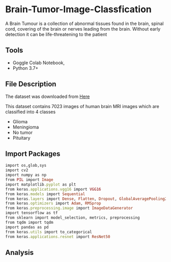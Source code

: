 # Brain-Tumor-Image-Classfication
A Brain Tumour is a collection of abnormal tissues found in the brain, spinal cord, covering of the brain or nerves leading from the brain. Without early detection it can be life-threatening to the patient

## Tools
- Goggle Colab Notebook,
- Python 3.7+

## File Description
The dataset was downloaded from [Here]('https://www.kaggle.com/datasets/masoudnickparvar/brain-tumor-mri-dataset?select')

This dataset contains 7023 images of human brain MRI images which are classified into 4 classes
- Glioma
- Meningioma
- No tumor
- Pituitary

## Import Packages
```ruby
import os,glob,sys
import cv2
import numpy as np
from PIL import Image
import matplotlib.pyplot as plt
from keras.applications.vgg16 import VGG16
from keras.models import Sequential
from keras.layers import Dense, Flatten, Dropout, GlobalAveragePooling2D
from keras.optimizers import Adam, RMSprop
from keras.preprocessing.image import ImageDataGenerator
import tensorflow as tf
from sklearn import model_selection, metrics, preprocessing
from tqdm import tqdm
import pandas as pd
from keras.utils import to_categorical
from keras.applications.resnet import ResNet50
```

## Analysis
